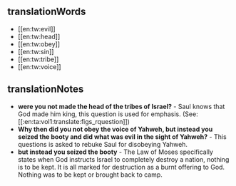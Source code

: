 ## translationWords

* [[en:tw:evil]]
* [[en:tw:head]]
* [[en:tw:obey]]
* [[en:tw:sin]]
* [[en:tw:tribe]]
* [[en:tw:voice]]

## translationNotes

* **were you not made the head of the tribes of Israel?** - Saul knows that God made him king, this question is used for emphasis. (See: [[:en:ta:vol1:translate:figs_rquestion]])
* **Why then did you not obey the voice of Yahweh, but instead you seized the booty and did what was evil in the sight of Yahweh?** - This questions is asked to rebuke Saul for disobeying Yahweh.
* **but instead you seized the booty** - The Law of Moses specifically states when God instructs Israel to completely destroy a nation, nothing is to be kept. It is all marked for destruction as a burnt offering to God. Nothing was to be kept or brought back to camp.
